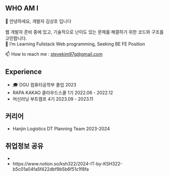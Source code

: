 ## WHO AM I
👋 안녕하세요, 개발자 김상호 입니다<br>

웹 개발자 준비 중에 있고, 기술적으로 난이도 있는 문제를 해결하기 위한 코드와 구조를 고민합니다. <br>
👀 I’m Learning Fullstack Web programming, Seeking BE FE Position<br>

📫 How to reach me : stevekim97g@gmail.com <br>
## Experience
- 🎓 DGU 컴퓨터공학부 졸업 2023<br>
- RAPA KAKAO 클라우드스쿨  1기 2022.06 - 2022.12<br>
- 머신러닝 부트캠프 4기 2023.09 - 2023.11<br>
  
## 커리어 </br>
- Hanjin Logistics DT Planning Team 2023-2024

## 취업정보 공유 <br>
- <li>https://www.notion.so/ksh322/2024-IT-by-KSH322-b5c01a04fa5f422dbf9b5b6f51c1f8fa</li>
<!---
ksh322/ksh322 is a ✨ special ✨ repository because its `README.md` (this file) appears on your GitHub profile.
You can click the Preview link to take a look at your changes.
--->
